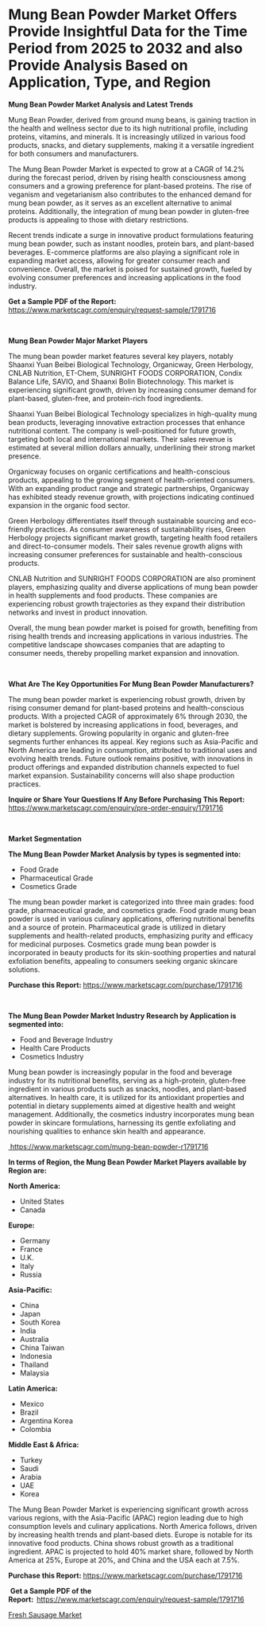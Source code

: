 <p><h1>Mung Bean Powder Market Offers Provide Insightful Data for the Time Period from 2025 to 2032 and also Provide Analysis Based on Application, Type, and Region</h1></p><p><strong>Mung Bean Powder Market Analysis and Latest Trends</strong></p>
<p><p>Mung Bean Powder, derived from ground mung beans, is gaining traction in the health and wellness sector due to its high nutritional profile, including proteins, vitamins, and minerals. It is increasingly utilized in various food products, snacks, and dietary supplements, making it a versatile ingredient for both consumers and manufacturers.</p><p>The Mung Bean Powder Market is expected to grow at a CAGR of 14.2% during the forecast period, driven by rising health consciousness among consumers and a growing preference for plant-based proteins. The rise of veganism and vegetarianism also contributes to the enhanced demand for mung bean powder, as it serves as an excellent alternative to animal proteins. Additionally, the integration of mung bean powder in gluten-free products is appealing to those with dietary restrictions.</p><p>Recent trends indicate a surge in innovative product formulations featuring mung bean powder, such as instant noodles, protein bars, and plant-based beverages. E-commerce platforms are also playing a significant role in expanding market access, allowing for greater consumer reach and convenience. Overall, the market is poised for sustained growth, fueled by evolving consumer preferences and increasing applications in the food industry.</p></p>
<p><strong>Get a Sample PDF of the Report:&nbsp;</strong> <a href="https://www.marketscagr.com/enquiry/request-sample/1791716?utm_campaign=2935&utm_medium=2&utm_source=Github&utm_content=ia&utm_term=07042025&utm_id=mung-bean-powder">https://www.marketscagr.com/enquiry/request-sample/1791716</a></p>
<p>&nbsp;</p>
<p><strong>Mung Bean Powder Major Market Players</strong></p>
<p><p>The mung bean powder market features several key players, notably Shaanxi Yuan Beibei Biological Technology, Organicway, Green Herbology, CNLAB Nutrition, ET-Chem, SUNRIGHT FOODS CORPORATION, Condix Balance Life, SAVIO, and Shaanxi Bolin Biotechnology. This market is experiencing significant growth, driven by increasing consumer demand for plant-based, gluten-free, and protein-rich food ingredients.</p><p>Shaanxi Yuan Beibei Biological Technology specializes in high-quality mung bean products, leveraging innovative extraction processes that enhance nutritional content. The company is well-positioned for future growth, targeting both local and international markets. Their sales revenue is estimated at several million dollars annually, underlining their strong market presence.</p><p>Organicway focuses on organic certifications and health-conscious products, appealing to the growing segment of health-oriented consumers. With an expanding product range and strategic partnerships, Organicway has exhibited steady revenue growth, with projections indicating continued expansion in the organic food sector.</p><p>Green Herbology differentiates itself through sustainable sourcing and eco-friendly practices. As consumer awareness of sustainability rises, Green Herbology projects significant market growth, targeting health food retailers and direct-to-consumer models. Their sales revenue growth aligns with increasing consumer preferences for sustainable and health-conscious products.</p><p>CNLAB Nutrition and SUNRIGHT FOODS CORPORATION are also prominent players, emphasizing quality and diverse applications of mung bean powder in health supplements and food products. These companies are experiencing robust growth trajectories as they expand their distribution networks and invest in product innovation.</p><p>Overall, the mung bean powder market is poised for growth, benefiting from rising health trends and increasing applications in various industries. The competitive landscape showcases companies that are adapting to consumer needs, thereby propelling market expansion and innovation.</p></p>
<p>&nbsp;</p>
<p><strong>What Are The Key Opportunities For Mung Bean Powder Manufacturers?</strong></p>
<p><p>The mung bean powder market is experiencing robust growth, driven by rising consumer demand for plant-based proteins and health-conscious products. With a projected CAGR of approximately 6% through 2030, the market is bolstered by increasing applications in food, beverages, and dietary supplements. Growing popularity in organic and gluten-free segments further enhances its appeal. Key regions such as Asia-Pacific and North America are leading in consumption, attributed to traditional uses and evolving health trends. Future outlook remains positive, with innovations in product offerings and expanded distribution channels expected to fuel market expansion. Sustainability concerns will also shape production practices.</p></p>
<p><strong>Inquire or Share Your Questions If Any Before Purchasing This Report:</strong> <a href="https://www.marketscagr.com/enquiry/pre-order-enquiry/1791716?utm_campaign=2935&utm_medium=2&utm_source=Github&utm_content=ia&utm_term=07042025&utm_id=mung-bean-powder">https://www.marketscagr.com/enquiry/pre-order-enquiry/1791716</a></p>
<p>&nbsp;</p>
<p><strong>Market Segmentation</strong></p>
<p><strong>The Mung Bean Powder Market Analysis by types is segmented into:</strong></p>
<p><ul><li>Food Grade</li><li>Pharmaceutical Grade</li><li>Cosmetics Grade</li></ul></p>
<p><p>The mung bean powder market is categorized into three main grades: food grade, pharmaceutical grade, and cosmetics grade. Food grade mung bean powder is used in various culinary applications, offering nutritional benefits and a source of protein. Pharmaceutical grade is utilized in dietary supplements and health-related products, emphasizing purity and efficacy for medicinal purposes. Cosmetics grade mung bean powder is incorporated in beauty products for its skin-soothing properties and natural exfoliation benefits, appealing to consumers seeking organic skincare solutions.</p></p>
<p><strong>Purchase this Report:&nbsp;</strong><a href="https://www.marketscagr.com/purchase/1791716?utm_campaign=2935&utm_medium=2&utm_source=Github&utm_content=ia&utm_term=07042025&utm_id=mung-bean-powder">https://www.marketscagr.com/purchase/1791716</a></p>
<p>&nbsp;</p>
<p><strong>The Mung Bean Powder Market Industry Research by Application is segmented into:</strong></p>
<p><ul><li>Food and Beverage Industry</li><li>Health Care Products</li><li>Cosmetics Industry</li></ul></p>
<p><p>Mung bean powder is increasingly popular in the food and beverage industry for its nutritional benefits, serving as a high-protein, gluten-free ingredient in various products such as snacks, noodles, and plant-based alternatives. In health care, it is utilized for its antioxidant properties and potential in dietary supplements aimed at digestive health and weight management. Additionally, the cosmetics industry incorporates mung bean powder in skincare formulations, harnessing its gentle exfoliating and nourishing qualities to enhance skin health and appearance.</p></p>
<p><a href="https://www.marketscagr.com/mung-bean-powder-r1791716?utm_campaign=2935&utm_medium=2&utm_source=Github&utm_content=ia&utm_term=07042025&utm_id=mung-bean-powder">&nbsp;https://www.marketscagr.com/mung-bean-powder-r1791716</a></p>
<p><strong>In terms of Region, the Mung Bean Powder Market Players available by Region are:</strong></p>
<p>
    <p> <strong> North America: </strong>
        <ul>
            <li>United States</li>
            <li>Canada</li>
        </ul>
        </p> 
    <p> <strong> Europe: </strong>
        <ul>
            <li>Germany</li>
            <li>France</li>
            <li>U.K.</li>
            <li>Italy</li>
            <li>Russia</li>
        </ul>
        </p> 
    <p> <strong> Asia-Pacific: </strong>
        <ul>
            <li>China</li>
            <li>Japan</li>
            <li>South Korea</li>
            <li>India</li>
            <li>Australia</li>
            <li>China Taiwan</li>
            <li>Indonesia</li>
            <li>Thailand</li>
            <li>Malaysia</li>
        </ul>
        </p> 
    <p> <strong> Latin America: </strong>
        <ul>
            <li>Mexico</li>
            <li>Brazil</li>
            <li>Argentina Korea</li>
            <li>Colombia</li>
        </ul>
        </p> 
    <p> <strong> Middle East & Africa: </strong>
        <ul>
            <li>Turkey</li>
            <li>Saudi</li>
            <li>Arabia</li>
            <li>UAE</li>
            <li>Korea</li>
        </ul>
    </p>
    </p>
<p><p>The Mung Bean Powder Market is experiencing significant growth across various regions, with the Asia-Pacific (APAC) region leading due to high consumption levels and culinary applications. North America follows, driven by increasing health trends and plant-based diets. Europe is notable for its innovative food products. China shows robust growth as a traditional ingredient. APAC is projected to hold 40% market share, followed by North America at 25%, Europe at 20%, and China and the USA each at 7.5%.</p></p>
<p><strong>Purchase this Report: </strong><a href="https://www.marketscagr.com/purchase/1791716?utm_campaign=2935&utm_medium=2&utm_source=Github&utm_content=ia&utm_term=07042025&utm_id=mung-bean-powder">https://www.marketscagr.com/purchase/1791716</a></p>
<p>&nbsp;<strong>Get a Sample PDF of the Report:&nbsp;&nbsp;</strong><a href="https://www.marketscagr.com/enquiry/request-sample/1791716?utm_campaign=2935&utm_medium=2&utm_source=Github&utm_content=ia&utm_term=07042025&utm_id=mung-bean-powder">https://www.marketscagr.com/enquiry/request-sample/1791716</a></p>
<p><strong></strong></p>
<p><p><a href="https://github.com/birbamanan03/Market-Research-Report-List-1/blob/main/fresh-sausage-market.md?utm_campaign=2935&utm_medium=2&utm_source=Github&utm_content=ia&utm_term=07042025&utm_id=mung-bean-powder">Fresh Sausage Market</a></p></p>